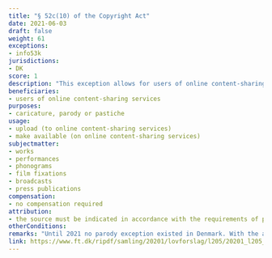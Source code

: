 ```yaml
---
title: "§ 52c(10) of the Copyright Act"
date: 2021-06-03
draft: false
weight: 61
exceptions:
- info53k
jurisdictions:
- DK
score: 1
description: "This exception allows for users of online content-sharing services to upload and make available on the online content- sharing services user-generated content containing works and objects to neighbouring rights for the purposes of caricature, parody or pastiche." 
beneficiaries:
- users of online content-sharing services
purposes:
- caricature, parody or pastiche
usage:
- upload (to online content-sharing services)
- make available (on online content-sharing services)
subjectmatter:
- works
- performances
- phonograms
- film fixations
- broadcasts
- press publications
compensation:
- no compensation required
attribution: 
- the source must be indicated in accordance with the requirements of proper usage
otherConditions: 
remarks: "Until 2021 no parody exception existed in Denmark. With the ammendment of 3 June 2021 the exception was implemented strictly in the scope of art. 17(7) of the CDSM Directive.<br /><br />According to §11(2) of the CA, where a work is used in accordance with an exception, the work may not be altered more extensively than is required for the permitted use. If the work is used publicly, the source shall be indicated in accordance with the requirements of proper usage."
link: https://www.ft.dk/ripdf/samling/20201/lovforslag/l205/20201_l205_som_vedtaget.pdf
---
```

